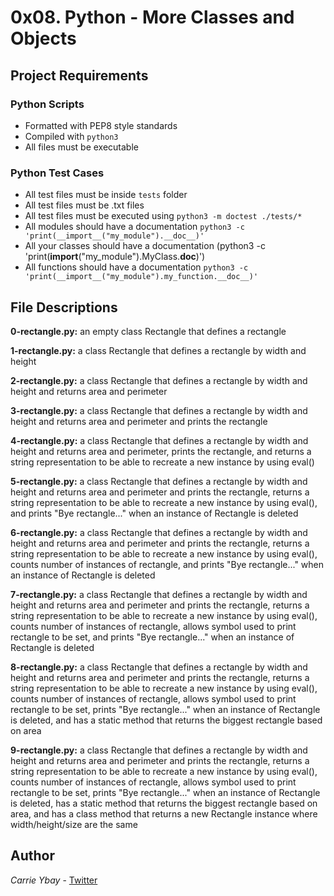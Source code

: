 # 0x08. Python - More Classes and Objects
## Project Requirements
### Python Scripts
- Formatted with PEP8 style standards
- Compiled with `python3`
- All files must be executable
### Python Test Cases
- All test files must be inside `tests` folder
- All test files must be .txt files
- All test files must be executed using `python3 -m doctest ./tests/*`
- All modules should have a documentation `python3 -c 'print(__import__("my_module").__doc__)'`
- All your classes should have a documentation (python3 -c 'print(__import__("my_module").MyClass.__doc__)')
- All functions should have a documentation `python3 -c 'print(__import__("my_module").my_function.__doc__)'`

## File Descriptions
**0-rectangle.py:** an empty class Rectangle that defines a rectangle

**1-rectangle.py:** a class Rectangle that defines a rectangle by width and height

**2-rectangle.py:** a class Rectangle that defines a rectangle by width and height and returns area and perimeter

**3-rectangle.py:** a class Rectangle that defines a rectangle by width and height and returns area and perimeter and prints the rectangle

**4-rectangle.py:** a class Rectangle that defines a rectangle by width and height and returns area and perimeter, prints the rectangle, and returns a string representation to be able to recreate a new instance by using eval()

**5-rectangle.py:** a class Rectangle that defines a rectangle by width and height and returns area and perimeter and prints the rectangle, returns a string representation to be able to recreate a new instance by using eval(), and prints "Bye rectangle..." when an instance of Rectangle is deleted

**6-rectangle.py:** a class Rectangle that defines a rectangle by width and height and returns area and perimeter and prints the rectangle, returns a string representation to be able to recreate a new instance by using eval(), counts number of instances of rectangle, and prints "Bye rectangle..." when an instance of Rectangle is deleted

**7-rectangle.py:** a class Rectangle that defines a rectangle by width and height and returns area and perimeter and prints the rectangle, returns a string representation to be able to recreate a new instance by using eval(), counts number of instances of rectangle, allows symbol used to print rectangle to be set, and prints "Bye rectangle..." when an instance of Rectangle is deleted

**8-rectangle.py:** a class Rectangle that defines a rectangle by width and height and returns area and perimeter and prints the rectangle, returns a string representation to be able to recreate a new instance by using eval(), counts number of instances of rectangle, allows symbol used to print rectangle to be set, prints "Bye rectangle..." when an instance of Rectangle is deleted, and has a static method that returns the biggest rectangle based on area

**9-rectangle.py:** a class Rectangle that defines a rectangle by width and height and returns area and perimeter and prints the rectangle, returns a string representation to be able to recreate a new instance by using eval(), counts number of instances of rectangle, allows symbol used to print rectangle to be set, prints "Bye rectangle..." when an instance of Rectangle is deleted, has a static method that returns the biggest rectangle based on area, and has a class method that returns a new Rectangle instance where width/height/size are the same

## Author
*Carrie Ybay* - [Twitter](http://twitter.com/hicarrie_)